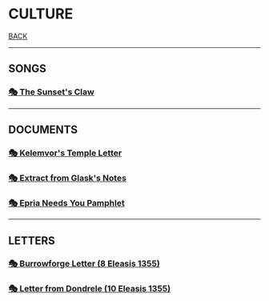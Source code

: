 # CULTURE

[BACK](../README.md)

---

## SONGS

### [🎭 The Sunset's Claw](./SUNSETS-CLAW.md)

---

## DOCUMENTS

### [🎭 Kelemvor's Temple Letter](./KELEMVORS-TEMPLE-LETTER.md)

### [🎭 Extract from Glask's Notes](./EXTRACT-FROM-GLASKS-NOTES.md)

### [🎭 Epria Needs You Pamphlet](./EPRIA-NEEDS-YOU.md)

---

## LETTERS

### [🎭 Burrowforge Letter (8 Eleasis 1355)](./BURROWFORGE-LETTER.md)

### [🎭 Letter from Dondrele (10 Eleasis 1355)](./LETTER-FROM-DONDRELE.md)